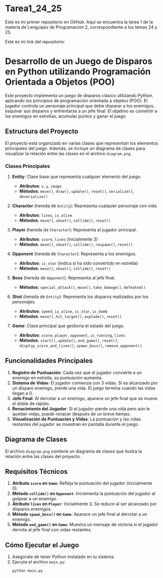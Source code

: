 # Tarea1_24_25

Este es mi primer repositorio en GitHub. Aquí se encuentra la tarea 1 de la materia de Lenguajes de Programación 2, correspondiente a los temas 24 y 25.

Este es mi link del repositorio:



# Desarrollo de un Juego de Disparos en Python utilizando Programación Orientada a Objetos (POO)

Este proyecto implementa un juego de disparos clásico utilizando Python, aplicando los principios de programación orientada a objetos (POO). El jugador controla un personaje principal que debe disparar a los enemigos, esquivar sus disparos y enfrentarse a un jefe final. El objetivo es convertir a los enemigos en estrellas, acumular puntos y ganar el juego.

## Estructura del Proyecto

El proyecto está organizado en varias clases que representan los elementos principales del juego. Además, se incluye un diagrama de clases para visualizar la relación entre las clases en el archivo `diagram.png`.

### Clases Principales

1. **Entity**: Clase base que representa cualquier elemento del juego.
   - **Atributos**: `x`, `y`, `image`
   - **Métodos**: `move()`, `draw()`, `update()`, `reset()`, `serialize()`, `deserialize()`

2. **Character** (hereda de `Entity`): Representa cualquier personaje con vida.
   - **Atributos**: `lives`, `is_alive`
   - **Métodos**: `move()`, `shoot()`, `collide()`, `reset()`

3. **Player** (hereda de `Character`): Representa al jugador principal.
   - **Atributos**: `score`, `lives` (inicialmente 3)
   - **Métodos**: `move()`, `shoot()`, `collide()`, `respawn()`, `reset()`

4. **Opponent** (hereda de `Character`): Representa a los enemigos.
   - **Atributos**: `is_star` (indica si ha sido convertido en estrella)
   - **Métodos**: `move()`, `shoot()`, `collide()`, `reset()`

5. **Boss** (hereda de `Opponent`): Representa al jefe final.
   - **Métodos**: `special_attack()`, `move()`, `take_damage()`, `defeated()`

6. **Shot** (hereda de `Entity`): Representa los disparos realizados por los personajes.
   - **Atributos**: `speed`, `is_alive`, `is_star`, `is_bomb`
   - **Métodos**: `move()`, `hit_target()`, `explode()`, `reset()`

7. **Game**: Clase principal que gestiona el estado del juego.
   - **Atributos**: `score`, `player`, `opponent`, `is_running`, `lives`
   - **Métodos**: `start()`, `update()`, `end_game()`, `reset()`, `display_score_and_lives()`, `spawn_boss()`, `remove_opponent()`

## Funcionalidades Principales

1. **Registro de Puntuación**: Cada vez que el jugador convierte a un enemigo en estrella, su puntuación aumenta.
2. **Sistema de Vidas**: El jugador comienza con 3 vidas. Si es alcanzado por un disparo enemigo, pierde una vida. El juego termina cuando las vidas llegan a 0.
3. **Jefe Final**: Al derrotar a un enemigo, aparece un jefe final que se mueve el doble de rápido.
4. **Renacimiento del Jugador**: Si el jugador pierde una vida pero aún le quedan vidas, puede renacer después de un breve tiempo.
5. **Visualización de Puntuación y Vidas**: La puntuación y las vidas restantes del jugador se muestran en pantalla durante el juego.

## Diagrama de Clases

El archivo `diagram.png` contiene un diagrama de clases que ilustra la relación entre las clases del proyecto.

## Requisitos Técnicos

1. **Atributo `score` en `Game`**: Refleja la puntuación del jugador (inicialmente 0).
2. **Método `collide()` en `Opponent`**: Incrementa la puntuación del jugador al golpear a un enemigo.
3. **Atributo `lives` en `Player`**: Inicialmente 3. Se reduce al ser alcanzado por disparos enemigos.
4. **Método `spawn_boss()` en `Game`**: Aparece un jefe final al derrotar a un enemigo.
5. **Método `end_game()` en `Game`**: Muestra un mensaje de victoria si el jugador derrota al jefe final con vidas restantes.

## Cómo Ejecutar el Juego

1. Asegúrate de tener Python instalado en tu sistema.
2. Ejecuta el archivo `main.py`:
   ```bash
   python main.py